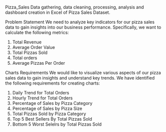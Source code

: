 Pizza_Sales
Data gathering, data cleaning, processing, analysis and dashboard creation in Excel of Pizza Sales Dataset.

Problem Statement
We need to analyze key indicators for our pizza sales data to gain insights into our business performance. Specifically, we want to calculate the following metrics:

1. Total Revenue
2. Average Order Value
3. Total Pizzas Sold
4. Total orders
5. Average Pizzas Per Order

Charts Requirements
We would like to visualize various aspects of our pizza sales data to gain insights and understand key trends. We have identified the following requirements for creating charts:

1. Daily Trend for Total Orders
2. Hourly Trend for Total Orders
3. Percentage of Sales by Pizza Category
4. Percentage of Sales by Pizza Size
5. Total Pizzas Sold by Pizza Category
6. Top 5 Best Sellers By Total Pizzas Sold
7. Bottom 5 Worst Selelrs by Total Pizzas Sold
